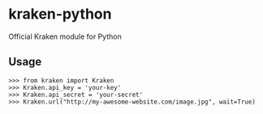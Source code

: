 kraken-python
=============

Official Kraken module for Python

## Usage

```
>>> from kraken import Kraken
>>> Kraken.api_key = 'your-key'
>>> Kraken.api_secret = 'your-secret'
>>> Kraken.url("http://my-awesome-website.com/image.jpg", wait=True)
```

